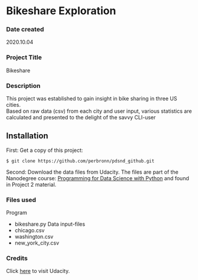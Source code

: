 # Bikeshare Exploration

### Date created
2020.10.04

### Project Title
Bikeshare

### Description
This project was established to gain insight in bike sharing in three  US cities.  
Based on raw data (csv) from each city and user input, various statistics are calculated and presented to the delight of the savvy CLI-user


## Installation
First: Get a copy of this project:
```
$ git clone https://github.com/perbronn/pdsnd_github.git
```
Second: Download the data files from Udacity.
The files are part of the Nanodegree course: [Programming for Data Science with Python](http://www.https://www.udacity.com/course/programming-for-data-science-nanodegree--nd104) and found in Project 2 material.

### Files used
Program
* bikeshare.py
Data input-files
* chicago.csv
* washington.csv
* new_york_city.csv

### Credits
Click [here](http://www.udacity.com) to visit Udacity.
